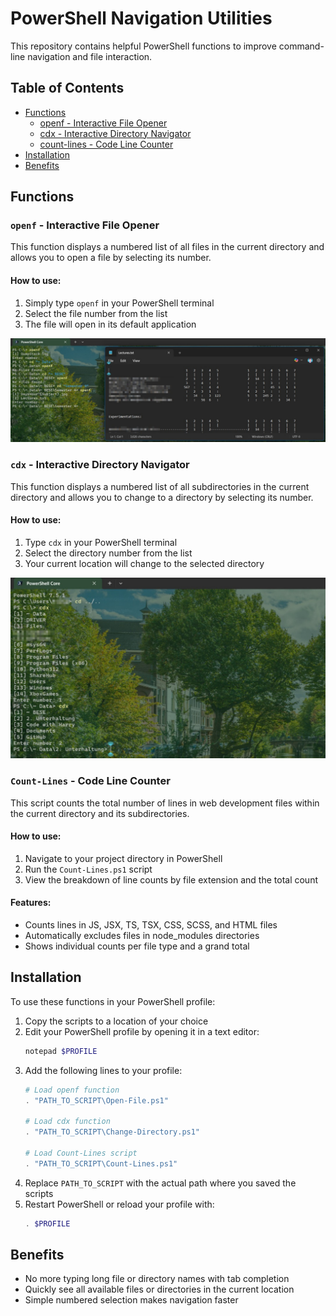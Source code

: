 # PowerShell Navigation Utilities

This repository contains helpful PowerShell functions to improve command-line navigation and file interaction.

## Table of Contents
- [Functions](#functions)
  - [openf - Interactive File Opener](#openf---interactive-file-opener)
  - [cdx - Interactive Directory Navigator](#cdx---interactive-directory-navigator)
  - [count-lines - Code Line Counter](#count-lines---code-line-counter)
- [Installation](#installation)
- [Benefits](#benefits)

## Functions

### `openf` - Interactive File Opener

This function displays a numbered list of all files in the current directory and allows you to open a file by selecting its number.

#### How to use:
1. Simply type `openf` in your PowerShell terminal
2. Select the file number from the list
3. The file will open in its default application

![openf function demonstration](images/openf-demo.jpeg)

### `cdx` - Interactive Directory Navigator

This function displays a numbered list of all subdirectories in the current directory and allows you to change to a directory by selecting its number.

#### How to use:
1. Type `cdx` in your PowerShell terminal
2. Select the directory number from the list
3. Your current location will change to the selected directory

![cdx function demonstration](images/cdx-demo.jpeg)

### `Count-Lines` - Code Line Counter

This script counts the total number of lines in web development files within the current directory and its subdirectories.

#### How to use:
1. Navigate to your project directory in PowerShell
2. Run the `Count-Lines.ps1` script
3. View the breakdown of line counts by file extension and the total count

#### Features:
- Counts lines in JS, JSX, TS, TSX, CSS, SCSS, and HTML files
- Automatically excludes files in node_modules directories
- Shows individual counts per file type and a grand total

## Installation

To use these functions in your PowerShell profile:

1. Copy the scripts to a location of your choice
2. Edit your PowerShell profile by opening it in a text editor:
   ```powershell
   notepad $PROFILE
   ```
3. Add the following lines to your profile:
   ```powershell
   # Load openf function
   . "PATH_TO_SCRIPT\Open-File.ps1"
   
   # Load cdx function
   . "PATH_TO_SCRIPT\Change-Directory.ps1"

   # Load Count-Lines script
   . "PATH_TO_SCRIPT\Count-Lines.ps1"
   ```
4. Replace `PATH_TO_SCRIPT` with the actual path where you saved the scripts
5. Restart PowerShell or reload your profile with:
   ```powershell
   . $PROFILE
   ```

## Benefits

- No more typing long file or directory names with tab completion
- Quickly see all available files or directories in the current location
- Simple numbered selection makes navigation faster
